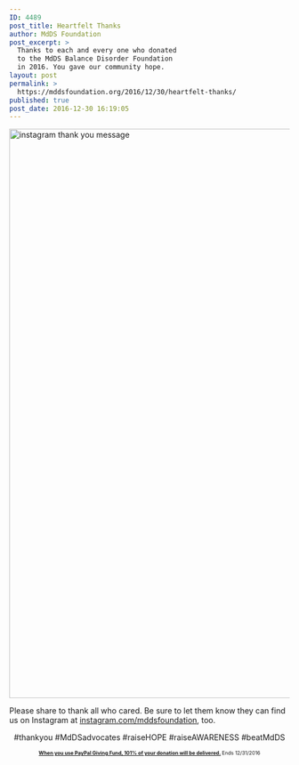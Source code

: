 ```yaml
---
ID: 4489
post_title: Heartfelt Thanks
author: MdDS Foundation
post_excerpt: >
  Thanks to each and every one who donated
  to the MdDS Balance Disorder Foundation
  in 2016. You gave our community hope.
layout: post
permalink: >
  https://mddsfoundation.org/2016/12/30/heartfelt-thanks/
published: true
post_date: 2016-12-30 16:19:05
---
```

<img class="alignnone wp-image-4126 size-full" src="https://beta.mddsfoundation.org/wp-content/uploads/2016/12/15724539_10154937430526953_5124799919176569645_o.png" alt="instagram thank you message" width="1024" height="1024" />

Please share to thank all who cared. Be sure to let them know they can find us on Instagram at <a href="https://www.instagram.com/mddsfoundation/" target="_blank" rel="noopener">instagram.com/mddsfoundation</a>, too.
<p style="text-align: center;">#thankyou #MdDSadvocates #raiseHOPE #raiseAWARENESS #beatMdDS</p>
<p style="text-align: center;"><b><span style="font-size: xx-small;"><a href="https://www.paypal.com/us/webapps/mpp/search-cause?charityId=23117&amp;s=3" target="_blank" rel="noopener">When you use PayPal Giving Fund, 101% of your donation will be delivered.</a> </span></b><span style="font-size: xx-small;">Ends 12/31/2016</span></p>

<div></div>